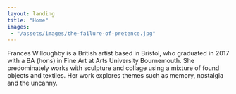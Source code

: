 ```yaml
---
layout: landing
title: "Home"
images: 
 - "/assets/images/the-failure-of-pretence.jpg"
---
```


Frances Willoughby is a British artist based in Bristol, who graduated in 2017 with a BA (hons) in Fine Art at Arts University Bournemouth. She predominately works with sculpture and collage using a mixture of found objects and textiles. Her work explores themes such as memory, nostalgia and the uncanny. 
